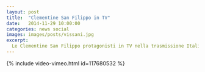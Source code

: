 ```yaml
---
layout: post
title:  "Clementine San Filippo in TV"
date:   2014-11-29 10:00:00
categories: news social
images: images/posts/vissani.jpg
excerpt:
  Le Clementine San Filippo protagonisti in TV nella trasmissione Italia in Diretta
---
```


{% include video-vimeo.html id=117680532 %}
